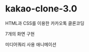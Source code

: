 # kakao-clone-3.0

<!-- 20/01/07
friends.html
1. navigation 스크롤이 되어도 고정하게 postion:fixed 사용 width 지정
2. icon들이 padding 때문에 보이지 않아서 box-sizing:border-box 사용
 -->

HTML과 CSS를 이용한 카카오톡 클론코딩

7개의 화면 구현

미디어쿼리 사용
애니메이션
